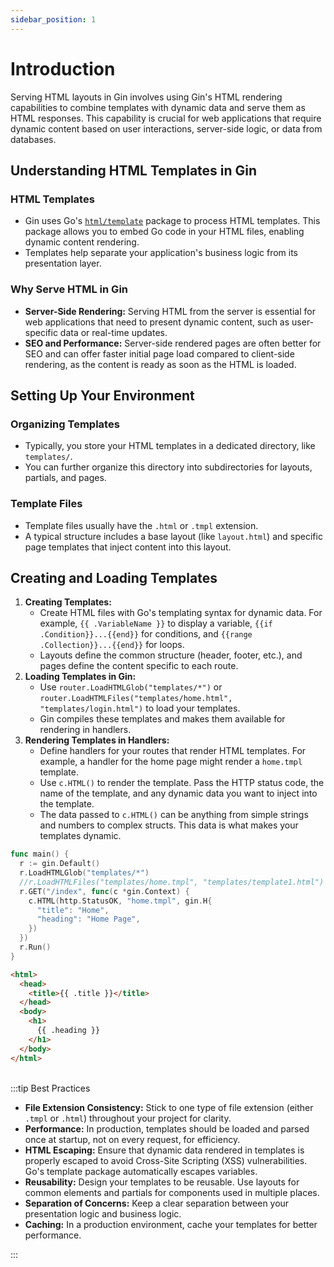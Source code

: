 ```yaml
---
sidebar_position: 1
---
```


# Introduction

Serving HTML layouts in Gin involves using Gin's HTML rendering capabilities to combine templates with dynamic data and serve them as HTML responses. This capability is crucial for web applications that require dynamic content based on user interactions, server-side logic, or data from databases.

## Understanding HTML Templates in Gin

### HTML Templates
  - Gin uses Go's [`html/template`](https://pkg.go.dev/html/template) package to process HTML templates. This package allows you to embed Go code in your HTML files, enabling dynamic content rendering.
  - Templates help separate your application's business logic from its presentation layer.

### Why Serve HTML in Gin
  - **Server-Side Rendering:** Serving HTML from the server is essential for web applications that need to present dynamic content, such as user-specific data or real-time updates.
  - **SEO and Performance:** Server-side rendered pages are often better for SEO and can offer faster initial page load compared to client-side rendering, as the content is ready as soon as the HTML is loaded.

## Setting Up Your Environment

### Organizing Templates
  - Typically, you store your HTML templates in a dedicated directory, like `templates/`.
  - You can further organize this directory into subdirectories for layouts, partials, and pages.

### Template Files
  - Template files usually have the `.html` or `.tmpl` extension.
  - A typical structure includes a base layout (like `layout.html`) and specific page templates that inject content into this layout.

## Creating and Loading Templates

1. **Creating Templates:**
    - Create HTML files with Go's templating syntax for dynamic data. For example, `{{ .VariableName }}` to display a variable, `{{if .Condition}}...{{end}}` for conditions, and `{{range .Collection}}...{{end}}` for loops.
    - Layouts define the common structure (header, footer, etc.), and pages define the content specific to each route.
2. **Loading Templates in Gin:**
    - Use `router.LoadHTMLGlob("templates/*")` or `router.LoadHTMLFiles("templates/home.html", "templates/login.html")` to load your templates.
    - Gin compiles these templates and makes them available for rendering in handlers.
3. **Rendering Templates in Handlers:**
    - Define handlers for your routes that render HTML templates. For example, a handler for the home page might render a `home.tmpl` template.
    - Use `c.HTML()` to render the template. Pass the HTTP status code, the name of the template, and any dynamic data you want to inject into the template.
    - The data passed to `c.HTML()` can be anything from simple strings and numbers to complex structs. This data is what makes your templates dynamic.

```go title="main.go"
func main() {
  r := gin.Default()
  r.LoadHTMLGlob("templates/*")
  //r.LoadHTMLFiles("templates/home.tmpl", "templates/template1.html")
  r.GET("/index", func(c *gin.Context) {
    c.HTML(http.StatusOK, "home.tmpl", gin.H{
      "title": "Home",
      "heading": "Home Page",
    })
  })
  r.Run()
}
```

```html title="templates/home.tmpl"
<html>
  <head>
    <title>{{ .title }}</title>
  </head>
  <body>
    <h1>
      {{ .heading }}
    </h1>
  </body>
</html>
```
<br />
:::tip Best Practices

- **File Extension Consistency:** Stick to one type of file extension (either `.tmpl` or `.html`) throughout your project for clarity.
- **Performance:** In production, templates should be loaded and parsed once at startup, not on every request, for efficiency.
- **HTML Escaping:** Ensure that dynamic data rendered in templates is properly escaped to avoid Cross-Site Scripting (XSS) vulnerabilities. Go's template package automatically escapes variables.
- **Reusability:** Design your templates to be reusable. Use layouts for common elements and partials for components used in multiple places.
- **Separation of Concerns:** Keep a clear separation between your presentation logic and business logic.
- **Caching:** In a production environment, cache your templates for better performance.

:::

